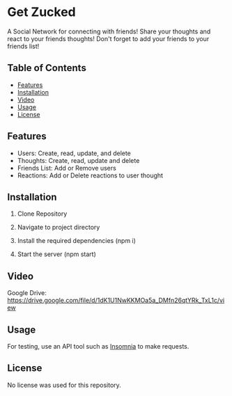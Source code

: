 # Get Zucked
A Social Network for connecting with friends! Share your thoughts and react to your friends thoughts! Don't forget to add your friends to your friends list!

## Table of Contents
 - [Features](#features)
 - [Installation](#installation)
 - [Video](#video)
 - [Usage](#usage)
 - [License](#license)

## Features

 - Users: Create, read, update, and delete
 - Thoughts: Create, read, update and delete
 - Friends List: Add or Remove users
 - Reactions: Add or Delete reactions to user thought

## Installation 

1. Clone Repository

2. Navigate to project directory

3. Install the required dependencies (npm i)

4. Start the server (npm start)

## Video

Google Drive: https://drive.google.com/file/d/1dK1U1NwKKMOa5a_DMfn26qtYRk_TxL1c/view


## Usage

For testing, use an API tool such as [Insomnia](https://insomnia.rest/) to make requests.

## License 

No license was used for this repository.